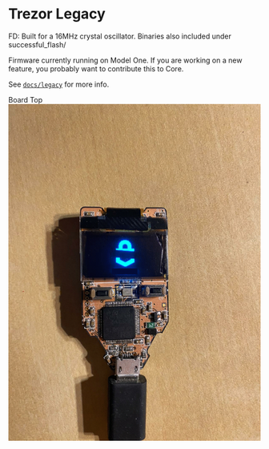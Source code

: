 # Trezor Legacy

FD: Built for a 16MHz crystal oscillator. Binaries also included under successful_flash/

Firmware currently running on Model One. If you are working on a new feature, you probably want to contribute this to Core.

See [`docs/legacy`](../docs/legacy/index.md) for more info.

Board Top
![top_pcb](T1_16MHz.gif "Board")
